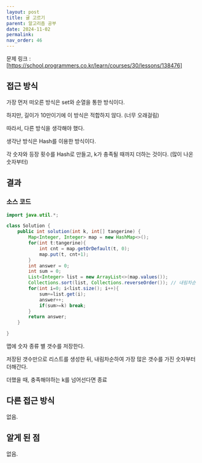 ```yaml
---
layout: post
title: 귤 고르기
parent: 알고리즘 공부
date: 2024-11-02
permalink:
nav_order: 46
---
```


문제 링크 : [https://school.programmers.co.kr/learn/courses/30/lessons/138476]

## 접근 방식

가장 먼저 떠오른 방식은 set와 순열을 통한 방식이다.

하지만, 길이가 10만이기에 이 방식은 적합하지 않다. (너무 오래걸림)

따라서, 다른 방식을 생각해야 했다.

생각난 방식은 Hash를 이용한 방식이다.

각 숫자와 등장 횟수를 Hash로 만들고, k가 충족될 때까지 더하는 것이다. (많이 나온 숫자부터)

## 결과

### 소스 코드

```java
import java.util.*;

class Solution {
    public int solution(int k, int[] tangerine) {
        Map<Integer, Integer> map = new HashMap<>();
        for(int t:tangerine){
            int cnt = map.getOrDefault(t, 0);
            map.put(t, cnt+1);
        }
        int answer = 0;
        int sum = 0;
        List<Integer> list = new ArrayList<>(map.values());
        Collections.sort(list, Collections.reverseOrder()); // 내림차순
        for(int i=0; i<list.size(); i++){
            sum+=list.get(i);
            answer++;
            if(sum>=k) break;
        }
        return answer;
    }

}
```

맵에 숫자 종류 별 갯수를 저장한다.

저장된 갯수만으로 리스트를 생성한 뒤, 내림차순하여 가장 많은 갯수를 가진 숫자부터 더해간다.

더했을 때, 충족해야하는 k를 넘어선다면 종료

## 다른 접근 방식

없음.

## 알게 된 점

없음.

[https://school.programmers.co.kr/learn/courses/30/lessons/138476]: https://school.programmers.co.kr/learn/courses/30/lessons/138476
